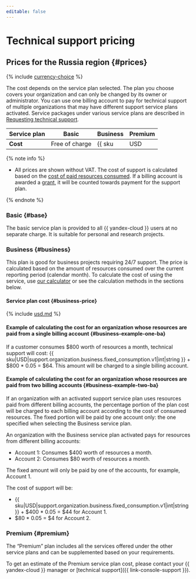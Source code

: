 ```yaml
---
editable: false
---
```


# Technical support pricing


## Prices for the Russia region {#prices}





{% include [currency-choice](../_includes/pricing/currency-choice.md) %}

The cost depends on the service plan selected. The plan you choose covers your organization and can only be changed by its owner or administrator. You can use one billing account to pay for technical support of multiple organizations that may have different support service plans activated. Service packages under various service plans are described in [Requesting technical support](overview.md).




| Service plan | Basic | Business | Premium |
--- |----------------|------------------------------|--------
| **Cost** | Free of charge | {{ sku|USD|support.organization.business.fixed_consumption.v1|string }} per month from the billing account selected at the time of service plan activation and 5% of the organization's resource consumption cost, regardless of which billing account the organization's resources are linked to. | Contact us |


{% note info %}

* All prices are shown without VAT. The cost of support is calculated based on the [cost of paid resources consumed](../billing/pricing.md). If a billing account is awarded a [grant](../billing/concepts/bonus-account.md), it will be counted towards payment for the support plan.

{% endnote %}

### Basic {#base}

The basic service plan is provided to all {{ yandex-cloud }} users at no separate charge. It is suitable for personal and research projects.

### Business {#business}

This plan is good for business projects requiring 24/7 support.
The price is calculated based on the amount of resources consumed over the current reporting period (calendar month). To calculate the cost of using the service, use [our calculator](/prices#calculator) or see the calculation methods in the sections below.

#### Service plan cost {#business-price}




{% include [usd.md](../_pricing/support/usd-business-2023.md) %}


#### Example of calculating the cost for an organization whose resources are paid from a single billing account {#business-example-one-ba}




If a customer consumes $800 worth of resources a month, technical support will cost:
{{ sku|USD|support.organization.business.fixed_consumption.v1|int|string }} + $800 * 0.05 = $64.
This amount will be charged to a single billing account.


#### Example of calculating the cost for an organization whose resources are paid from two billing accounts {#business-example-two-ba}

If an organization with an activated support service plan uses resources paid from different billing accounts, the percentage portion of the plan cost will be charged to each billing account according to the cost of consumed resources. The fixed portion will be paid by one account only: the one specified when selecting the Business service plan.




An organization with the Business service plan activated pays for resources from different billing accounts:

* Account 1: Consumes $400 worth of resources a month.
* Account 2: Consumes $80 worth of resources a month.

The fixed amount will only be paid by one of the accounts, for example, Account 1.

The cost of support will be:

* {{ sku|USD|support.organization.business.fixed_consumption.v1|int|string }} + $400 * 0.05 = $44 for Account 1.
* $80 * 0.05 = $4 for Account 2.



### Premium {#premium}

The <q>Premium</q> plan includes all the services offered under the other service plans and can be supplemented based on your requirements.

To get an estimate of the Premium service plan cost, please contact your {{ yandex-cloud }} manager or [technical support]({{ link-console-support }}).
